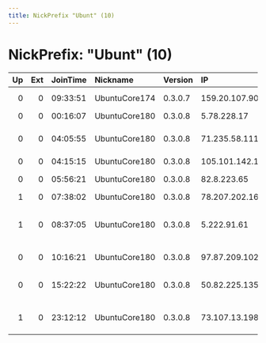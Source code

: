 ```yaml
---
title: NickPrefix "Ubunt" (10)
---
```


# NickPrefix: "Ubunt" (10)

|   Up |   Ext | JoinTime   | Nickname      | Version   | IP              | AS                                      | CC   |   ORp |   Dirp | OS    | Contact   |   eFamMembers |
|-----:|------:|:-----------|:--------------|:----------|:----------------|:----------------------------------------|:-----|------:|-------:|:------|:----------|--------------:|
|    0 |     0 | 09:33:51   | UbuntuCore174 | 0.3.0.7   | 159.20.107.90   | Andishe Sabz Khazar Co. P.j.s.          | ir   | 36509 |      0 | Linux | None      |             1 |
|    0 |     0 | 00:16:07   | UbuntuCore180 | 0.3.0.8   | 5.78.228.17     | Pars Online PJS                         | ir   | 45921 |      0 | Linux | None      |             1 |
|    0 |     0 | 04:05:55   | UbuntuCore180 | 0.3.0.8   | 71.235.58.111   | Comcast Cable Communications, LLC       | us   | 39155 |      0 | Linux | None      |             1 |
|    0 |     0 | 04:15:15   | UbuntuCore180 | 0.3.0.8   | 105.101.142.150 | Telecom Algeria                         | dz   | 43083 |      0 | Linux | None      |             1 |
|    0 |     0 | 05:56:21   | UbuntuCore180 | 0.3.0.8   | 82.8.223.65     | Virgin Media Limited                    | gb   | 43601 |      0 | Linux | None      |             1 |
|    1 |     0 | 07:38:02   | UbuntuCore180 | 0.3.0.8   | 78.207.202.169  | Free SAS                                | fr   | 44901 |      0 | Linux | None      |             1 |
|    1 |     0 | 08:37:05   | UbuntuCore180 | 0.3.0.8   | 5.222.91.61     | GOSTARESH-E-ERTEBATAT-E MABNA COMPANY P | ir   | 42941 |      0 | Linux | None      |             1 |
|    0 |     0 | 10:16:21   | UbuntuCore180 | 0.3.0.8   | 97.87.209.102   | Charter Communications                  | us   | 33664 |      0 | Linux | None      |             1 |
|    0 |     0 | 15:22:22   | UbuntuCore180 | 0.3.0.8   | 50.82.225.135   | Mediacom Communications Corp            | us   | 34101 |      0 | Linux | None      |             1 |
|    1 |     0 | 23:12:12   | UbuntuCore180 | 0.3.0.8   | 73.107.13.198   | Comcast Cable Communications, LLC       | us   | 40688 |      0 | Linux | None      |             1 |
